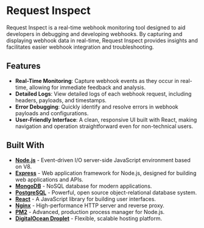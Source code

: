 # Request Inspect

Request Inspect is a real-time webhook monitoring tool designed to aid developers in debugging and developing webhooks. By capturing and displaying webhook data in real-time, Request Inspect provides insights and facilitates easier webhook integration and troubleshooting.

## Features

- **Real-Time Monitoring**: Capture webhook events as they occur in real-time, allowing for immediate feedback and analysis.
- **Detailed Logs**: View detailed logs of each webhook request, including headers, payloads, and timestamps.
- **Error Debugging**: Quickly identify and resolve errors in webhook payloads and configurations.
- **User-Friendly Interface**: A clean, responsive UI built with React, making navigation and operation straightforward even for non-technical users.

## Built With

- **[Node.js](https://nodejs.org)** - Event-driven I/O server-side JavaScript environment based on V8.
- **[Express](https://expressjs.com)** - Web application framework for Node.js, designed for building web applications and APIs.
- **[MongoDB](https://www.mongodb.com)** - NoSQL database for modern applications.
- **[PostgreSQL](https://www.postgresql.org)** - Powerful, open source object-relational database system.
- **[React](https://reactjs.org)** - A JavaScript library for building user interfaces.
- **[Nginx](https://nginx.org)** - High-performance HTTP server and reverse proxy.
- **[PM2](https://pm2.keymetrics.io)** - Advanced, production process manager for Node.js.
- **[DigitalOcean Droplet](https://www.digitalocean.com/products/droplets/)** - Flexible, scalable hosting platform.

